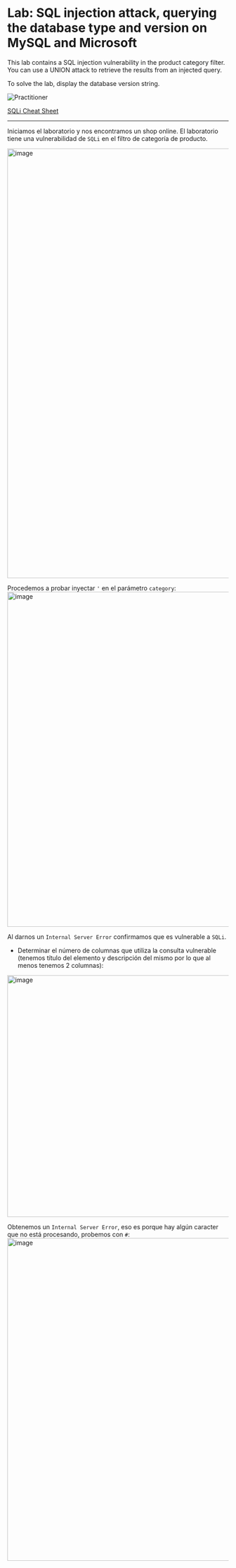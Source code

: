 # Lab: SQL injection attack, querying the database type and version on MySQL and Microsoft

This lab contains a SQL injection vulnerability in the product category filter. You can use a UNION attack to retrieve the results from an injected query.

To solve the lab, display the database version string. 

![Practitioner](https://img.shields.io/badge/level-Apprentice-blue)

[SQLi Cheat Sheet](https://portswigger.net/web-security/sql-injection/cheat-sheet)

---

Iniciamos el laboratorio y nos encontramos un shop online. El laboratorio tiene una vulnerabilidad de `SQLi` en el filtro de categoría de producto.

<img width="1414" height="976" alt="image" src="https://github.com/user-attachments/assets/2a71b7a8-36a3-4a1d-b0a6-2abfa641c953" />

Procedemos a probar inyectar `'` en el parámetro `category`:
<img width="1777" height="761" alt="image" src="https://github.com/user-attachments/assets/634bda37-210c-4809-8a17-a3e5ac9595fc" />

Al darnos un `Internal Server Error` confirmamos que es vulnerable a `SQLi`.


- Determinar el número de columnas que utiliza la consulta vulnerable (tenemos título del elemento y descripción del mismo por lo que al menos tenemos 2 columnas):
<img width="1877" height="549" alt="image" src="https://github.com/user-attachments/assets/ab003c52-9dc3-4e23-b854-1ccf6e17d00d" />

Obtenemos un `Internal Server Error`, eso es porque hay algún caracter que no está procesando, probemos con `#`:
<img width="1871" height="733" alt="image" src="https://github.com/user-attachments/assets/5185255e-a082-4455-862d-eae0e0b34939" />




